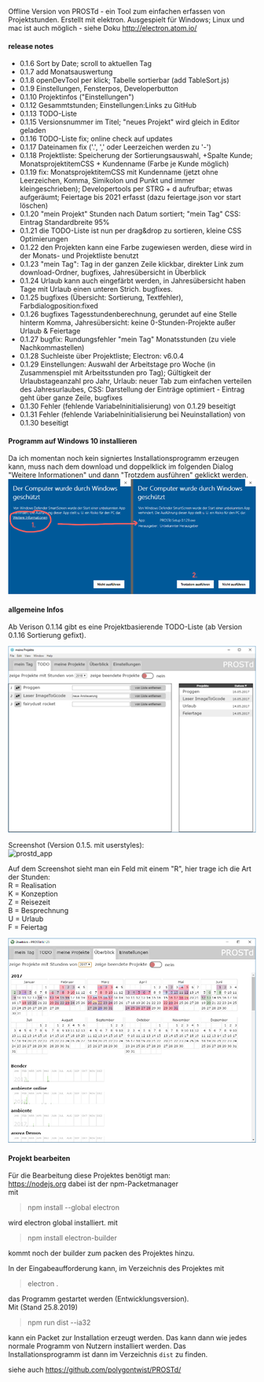 Offline Version von PROSTd - ein Tool zum einfachen erfassen von Projektstunden.
Erstellt mit elektron.
Ausgespielt für Windows; Linux und mac ist auch möglich - siehe Doku http://electron.atom.io/


#### release notes ####

* 0.1.6 Sort by Date; scroll to aktuellen Tag
* 0.1.7 add Monatsauswertung
* 0.1.8 openDevTool per klick; Tabelle sortierbar (add TableSort.js)
* 0.1.9 Einstellungen, Fensterpos, Developerbutton 
* 0.1.10 Projektinfos ("Einstellungen")
* 0.1.12 Gesammtstunden; Einstellungen:Links zu GitHub
* 0.1.13 TODO-Liste
* 0.1.15 Versionsnummer im Titel; "neues Projekt" wird gleich in Editor geladen
* 0.1.16 TODO-Liste fix; online check auf updates
* 0.1.17 Dateinamen fix ('.', ',' oder Leerzeichen werden zu '-')
* 0.1.18 Projektliste: Speicherung der Sortierungsauswahl, +Spalte Kunde; MonatsprojektitemCSS + Kundenname (Farbe je Kunde möglich)
* 0.1.19 fix: MonatsprojektitemCSS mit Kundenname (jetzt ohne Leerzeichen, Komma, Simikolon und Punkt und immer kleingeschrieben); Developertools per STRG + d aufrufbar; etwas aufgeräumt; Feiertage bis 2021 erfasst (dazu feiertage.json vor start löschen)
* 0.1.20 "mein Projekt" Stunden nach Datum sortiert; "mein Tag" CSS: Eintrag Standardbreite 95%
* 0.1.21 die TODO-Liste ist nun per drag&drop zu sortieren, kleine CSS Optimierungen
* 0.1.22 den Projekten kann eine Farbe zugewiesen werden, diese wird in der Monats- und Projektliste benutzt
* 0.1.23 "mein Tag": Tag in der ganzen Zeile klickbar, direkter Link zum download-Ordner, bugfixes, Jahresübersicht in Überblick
* 0.1.24 Urlaub kann auch eingefärbt werden, in Jahresübersicht haben Tage mit Urlaub einen unteren Strich. bugfixes.
* 0.1.25 bugfixes (Übersicht: Sortierung, Textfehler), Farbdialogposition:fixed
* 0.1.26 bugfixes Tagesstundenberechnung, gerundet auf eine Stelle hinterm Komma, Jahresübersicht: keine 0-Stunden-Projekte außer Urlaub & Feiertage
* 0.1.27 bugfix: Rundungsfehler "mein Tag" Monatsstunden (zu viele Nachkommastellen)
* 0.1.28 Suchleiste über Projektliste; Electron: v6.0.4
* 0.1.29 Einstellungen: Auswahl der Arbeitstage pro Woche (in Zusammenspiel mit Arbeitsstunden pro Tag); Gültigkeit der Urlaubstageanzahl pro Jahr, Urlaub: neuer Tab zum einfachen verteilen des Jahresurlaubes, CSS: Darstellung der Einträge optimiert - Eintrag geht über ganze Zeile, bugfixes
* 0.1.30 Fehler (fehlende Variabelninitialisierung) von 0.1.29 beseitigt
* 0.1.31 Fehler (fehlende Variabelninitialisierung bei Neuinstallation) von 0.1.30 beseitigt


#### Programm auf Windows 10 installieren ####
Da ich momentan noch kein signiertes Installationsprogramm erzeugen kann, muss nach dem download und doppelklick im folgenden Dialog "Weitere Informationen" und dann "Trotzdem ausführen" geklickt werden.
<img src="https://github.com/polygontwist/PROSTd-App/blob/master/screenshots/win10install.png" width="806" alt="win10 install">

#### allgemeine Infos ####

Ab Verison 0.1.14 gibt es eine Projektbasierende TODO-Liste (ab Version 0.1.16 Sortierung gefixt).

<img src="https://github.com/polygontwist/PROSTd-App/blob/master/screenshots/prost0-1-14.png" width="593" alt="Screenshot TODO">

Screenshot (Version 0.1.5. mit userstyles):<br>
![prostd_app](https://cloud.githubusercontent.com/assets/3751286/21822205/9107aa04-d776-11e6-99c3-75c97c9160c6.png)

Auf dem Screenshot sieht man ein Feld mit einem "R", hier trage ich die Art der Stunden:<br>
R = Realisation<br>
K = Konzeption<br>
Z = Reisezeit<br>
B = Besprechnung<br>
U = Urlaub<br>
F = Feiertag<br>

<img src="https://github.com/polygontwist/PROSTd-App/blob/master/screenshots/prost0-1-23.png" width="593" alt="Screenshot Übersicht">

#### Projekt bearbeiten ####
Für die Bearbeitung diese Projektes benötigt man:<br>
https://nodejs.org dabei ist der npm-Packetmanager<br>
mit<br>
> npm install --global electron

wird electron global installiert.
mit<br>
> npm install electron-builder

kommt noch der builder zum packen des Projektes hinzu.

In der Eingabeaufforderung kann, im Verzeichnis des Projektes mit<br>
> electron .

das Programm gestartet werden (Entwicklungsversion).<br>
Mit (Stand 25.8.2019)<br>
> npm run dist --ia32

kann ein Packet zur Installation erzeugt werden.
Das kann dann wie jedes normale Programm von Nutzern installiert werden. 
Das Installationsprogramm ist dann im Verzeichnis `dist` zu finden.

siehe auch https://github.com/polygontwist/PROSTd/

